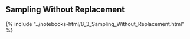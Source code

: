 Sampling Without Replacement
------

{% include "../notebooks-html/8_3_Sampling_Without_Replacement.html" %}

